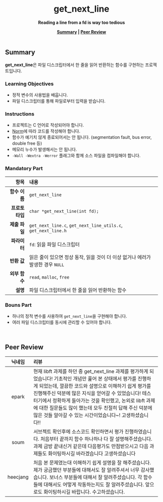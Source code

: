 <h1 align="center">get_next_line</h1>

<p align="center"><strong>Reading a line from a fd is way too tedious</strong></p>

<div align="center">
  <strong>
    <a href="#summary">Summary</a> |
    <a href="#peer-review">Peer Review</a>
  </strong>
</div>

<br>

## Summary

**get_next_line**은 파일 디스크립터에서 한 줄을 읽어 반환하는 함수를 구현하는 프로젝트입니다.

### Learning Objectives

- 정적 변수의 사용법을 배웁니다.
- 파일 디스크립터를 통해 파일로부터 입력을 받습니다.

### Instructions

- 프로젝트는 C 언어로 작성되어야 합니다.
- [Norm](https://github.com/42School/norminette/blob/master/pdf/ko.norm.pdf)에 따라 코드를 작성해야 합니다.
- 함수가 예기치 않게 종료되어서는 안 됩니다. (segmentation fault, bus error, double free 등)
- 메모리 누수가 발생해서는 안 됩니다.
- `-Wall -Wextra -Werror` 플래그와 함께 소스 파일을 컴파일해야 합니다.

### Mandatory Part

|           항목 | 내용                                                                           |
| -------------: | :----------------------------------------------------------------------------- |
|  **함수 이름** | `get_next_line`                                                                |
| **프로토타입** | `char *get_next_line(int fd);`                                                 |
|  **제출 파일** | `get_next_line.c`, `get_next_line_utils.c`, `get_next_line.h`                  |
|   **파라미터** | `fd`: 읽을 파일 디스크립터                                                     |
|    **반환 값** | 읽은 줄이 있으면 정상 동작, 읽을 것이 더 이상 없거나 에러가 발생한 경우 `NULL` |
|  **외부 함수** | `read`, `malloc`, `free`                                                       |
|       **설명** | 파일 디스크립터에서 한 줄을 읽어 반환하는 함수                                 |

### Bouns Part

- 하나의 정적 변수를 사용하여 `get_next_line`을 구현해야 합니다.
- 여러 파일 디스크립터를 동시에 관리할 수 있어야 합니다.

<br>

## Peer Review

|  닉네임  | 리뷰                                                                                                                                                                                                                                                                                                                                                                                                               |
| :------: | :----------------------------------------------------------------------------------------------------------------------------------------------------------------------------------------------------------------------------------------------------------------------------------------------------------------------------------------------------------------------------------------------------------------- |
|  epark   | 현재 libft 과제를 하던 중 get_next_line 과제를 평가하게 되었습니다! 기초적인 개념만 훑어 본 상태에서 평가를 진행하게 되었는데, 깔끔한 코드와 설명으로 이해하기 쉽게 평가를 진행해주신 덕분에 많은 지식을 얻어갈 수 있었습니다! 테스터기에서 정확하게 돌아가는 것을 확인했고, 논외로 libft 과제에 대한 질문들도 많이 했는데 모두 친절히 답해 주신 덕분에 많은 것들 알아갈 수 있는 시간이었습니다~! 고생하셨습니다!! |
|   soum   | 서브젝트 확인후에 소스코드 확인하면서 평가 진행하였습니다. 처음부터 끝까지 함수 하나하나 다 잘 설명해주셨습니다. 과제 금방 끝내신거 같은데 다음평가도 만점받으시고 다음 과제들도 화이팅하시길 바라겠습니다 고생하셨습니다                                                                                                                                                                                          |
| heecjang | 처음 본 문제였는대 이해하기 쉽게 설명을 잘 해주셨습니다. 제가 궁금했던 부분들에 대해서도 잘 알려주셔서 너무 감사했습니다. 보너스 부분들에 대해서 잘 알려주셨습니다. 각 함수들에 대해서도 어떻게 작동하는지도 잘 알려주셨습니다. 앞으로도 화이팅하시길 바랍니다. 수고하셨습니다.                                                                                                                                    |

